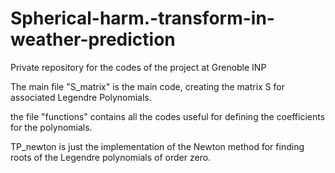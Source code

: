 # Spherical-harm.-transform-in-weather-prediction
Private repository for the codes of the project at Grenoble INP



The main file "S_matrix" is the main code, creating the matrix S for associated Legendre Polynomials. 

the file "functions" contains all the codes useful for defining the coefficients for the polynomials.

TP_newton is just the implementation of the Newton method for finding roots of the Legendre polynomials of order zero.
